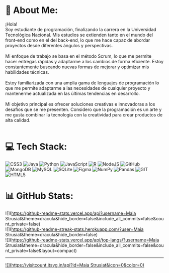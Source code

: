 # 💫 About Me:
¡Hola!<br>Soy  estudiante de programación, finalizando la carrera en la Universidad Tecnológica Nacional. Mis estudios se extienden tanto en el mundo del front-end como en el del back-end, lo que me hace capaz de abordar proyectos desde diferentes ángulos y perspectivas.<br><br>Mi enfoque de trabajo se basa en el método Scrum, lo que me permite hacer entregas rápidas y adaptarme a los cambios de forma eficiente. Estoy constantemente buscando nuevas formas de mejorar y optimizar mis habilidades técnicas.<br><br>Estoy familiarizada con una amplia gama de lenguajes de programación lo que me permite adaptarme a las necesidades de cualquier proyecto y mantenerme actualizada en las últimas tendencias en desarrollo.<br><br>Mi objetivo principal es ofrecer soluciones creativas e innovadoras a los desafíos que se me presenten. Considero que la programación es un arte y me gusta combinar  la tecnología con la creatividad para crear productos de alta calidad.<br><br>


# 💻 Tech Stack:
![CSS3](https://img.shields.io/badge/css3-%231572B6.svg?style=for-the-badge&logo=css3&logoColor=white) ![Java](https://img.shields.io/badge/java-%23ED8B00.svg?style=for-the-badge&logo=java&logoColor=white) ![Python](https://img.shields.io/badge/python-3670A0?style=for-the-badge&logo=python&logoColor=ffdd54) ![JavaScript](https://img.shields.io/badge/javascript-%23323330.svg?style=for-the-badge&logo=javascript&logoColor=%23F7DF1E) ![R](https://img.shields.io/badge/r-%23276DC3.svg?style=for-the-badge&logo=r&logoColor=white) ![NodeJS](https://img.shields.io/badge/node.js-6DA55F?style=for-the-badge&logo=node.js&logoColor=white) ![GitHub](https://img.shields.io/badge/GitHub-%23121011.svg?style=for-the-badge&logo=github&logoColor=white) ![MongoDB](https://img.shields.io/badge/MongoDB-%234ea94b.svg?style=for-the-badge&logo=mongodb&logoColor=white) ![MySQL](https://img.shields.io/badge/mysql-%2300f.svg?style=for-the-badge&logo=mysql&logoColor=white) ![SQLite](https://img.shields.io/badge/sqlite-%2307405e.svg?style=for-the-badge&logo=sqlite&logoColor=white) 	![Figma](https://img.shields.io/badge/figma-%23F24E1E.svg?style=for-the-badge&logo=figma&logoColor=white) ![NumPy](https://img.shields.io/badge/numpy-%23013243.svg?style=for-the-badge&logo=numpy&logoColor=white) ![Pandas](https://img.shields.io/badge/pandas-%23150458.svg?style=for-the-badge&logo=pandas&logoColor=white) ![GIT](https://img.shields.io/badge/Git-fc6d26?style=for-the-badge&logo=git&logoColor=white) ![HTML5](https://img.shields.io/badge/html5-%23E34F26.svg?style=for-the-badge&logo=html5&logoColor=white)
# 📊 GitHub Stats:
![](https://github-readme-stats.vercel.app/api?username=Maia Strusiat&theme=dracula&hide_border=false&include_all_commits=false&count_private=false)<br/>
![](https://github-readme-streak-stats.herokuapp.com/?user=Maia Strusiat&theme=dracula&hide_border=false)<br/>
![](https://github-readme-stats.vercel.app/api/top-langs/?username=Maia Strusiat&theme=dracula&hide_border=false&include_all_commits=false&count_private=false&layout=compact)

---
[![](https://visitcount.itsvg.in/api?id=Maia Strusiat&icon=0&color=0)](https://visitcount.itsvg.in)

<!-- Proudly created with GPRM ( https://gprm.itsvg.in ) -->
